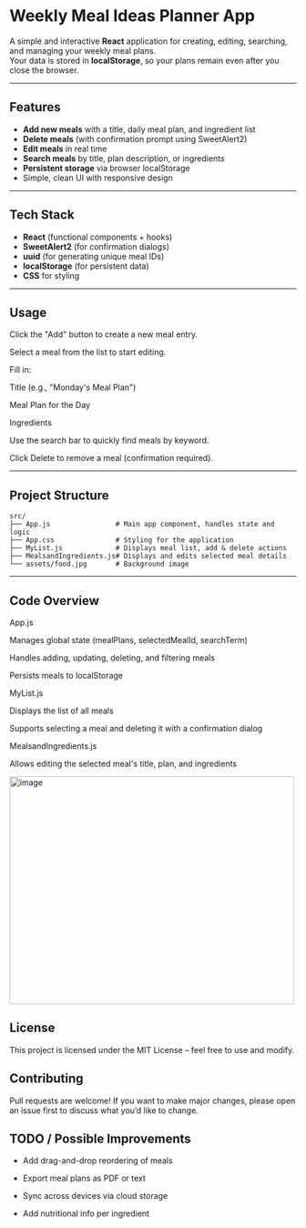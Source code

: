 # Weekly Meal Ideas Planner App

A simple and interactive **React** application for creating, editing, searching, and managing your weekly meal plans.  
Your data is stored in **localStorage**, so your plans remain even after you close the browser.

---

## Features

- **Add new meals** with a title, daily meal plan, and ingredient list
- **Delete meals** (with confirmation prompt using SweetAlert2)
- **Edit meals** in real time
- **Search meals** by title, plan description, or ingredients
- **Persistent storage** via browser localStorage
- Simple, clean UI with responsive design

---

## Tech Stack

- **React** (functional components + hooks)
- **SweetAlert2** (for confirmation dialogs)
- **uuid** (for generating unique meal IDs)
- **localStorage** (for persistent data)
- **CSS** for styling

---

## Usage

Click the "Add" button to create a new meal entry.

Select a meal from the list to start editing.

Fill in:

Title (e.g., "Monday's Meal Plan")

Meal Plan for the Day

Ingredients

Use the search bar to quickly find meals by keyword.

Click Delete to remove a meal (confirmation required).

---
## Project Structure
```
src/
├── App.js                # Main app component, handles state and logic
├── App.css               # Styling for the application
├── MyList.js             # Displays meal list, add & delete actions
├── MealsandIngredients.js# Displays and edits selected meal details
└── assets/food.jpg       # Background image
```

---
## Code Overview

App.js

Manages global state (mealPlans, selectedMealId, searchTerm)

Handles adding, updating, deleting, and filtering meals

Persists meals to localStorage

MyList.js

Displays the list of all meals

Supports selecting a meal and deleting it with a confirmation dialog

MealsandIngredients.js

Allows editing the selected meal's title, plan, and ingredients

<img width="500" height="400" alt="image" src="https://github.com/user-attachments/assets/a8ef3367-cb29-475f-b46d-bf56e5af1c4e" />


## License

This project is licensed under the MIT License – feel free to use and modify.

## Contributing

Pull requests are welcome!
If you want to make major changes, please open an issue first to discuss what you’d like to change.

## TODO / Possible Improvements

- Add drag-and-drop reordering of meals

- Export meal plans as PDF or text

- Sync across devices via cloud storage

- Add nutritional info per ingredient
